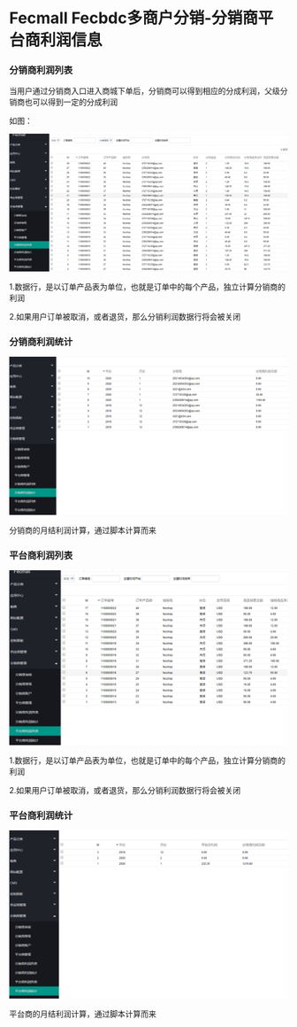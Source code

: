 Fecmall Fecbdc多商户分销-分销商平台商利润信息
========================


### 分销商利润列表

当用户通过分销商入口进入商城下单后，分销商可以得到相应的分成利润，父级分销商也可以得到一定的分成利润

如图：


![](images/fecbdc-18.png)


1.数据行，是以订单产品表为单位，也就是订单中的每个产品，独立计算分销商的利润

2.如果用户订单被取消，或者退货，那么分销利润数据行将会被关闭

### 分销商利润统计


![](images/fecbdc-24.png)


分销商的月结利润计算，通过脚本计算而来



### 平台商利润列表

![](images/fecbdc-25.png)

1.数据行，是以订单产品表为单位，也就是订单中的每个产品，独立计算分销商的利润

2.如果用户订单被取消，或者退货，那么分销利润数据行将会被关闭

### 平台商利润统计


![](images/fecbdc-26.png)


平台商的月结利润计算，通过脚本计算而来







